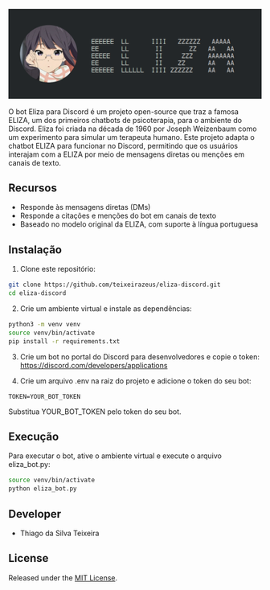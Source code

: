 ![banner](https://raw.githubusercontent.com/teixeirazeus/eliza-discord/master/readme_assets/banner.png)

O bot Eliza para Discord é um projeto open-source que traz a famosa ELIZA, um dos primeiros chatbots de psicoterapia, para o ambiente do Discord. Eliza foi criada na década de 1960 por Joseph Weizenbaum como um experimento para simular um terapeuta humano. Este projeto adapta o chatbot ELIZA para funcionar no Discord, permitindo que os usuários interajam com a ELIZA por meio de mensagens diretas ou menções em canais de texto.

## Recursos

- Responde às mensagens diretas (DMs)
- Responde a citações e menções do bot em canais de texto
- Baseado no modelo original da ELIZA, com suporte à língua portuguesa

## Instalação

1. Clone este repositório:

```bash
git clone https://github.com/teixeirazeus/eliza-discord.git
cd eliza-discord
```

2. Crie um ambiente virtual e instale as dependências:

```bash
python3 -m venv venv
source venv/bin/activate
pip install -r requirements.txt
```

3. Crie um bot no portal do Discord para desenvolvedores e copie o token: https://discord.com/developers/applications

4. Crie um arquivo .env na raiz do projeto e adicione o token do seu bot:

```
TOKEN=YOUR_BOT_TOKEN
```

Substitua YOUR_BOT_TOKEN pelo token do seu bot.

## Execução

Para executar o bot, ative o ambiente virtual e execute o arquivo eliza_bot.py:

```bash
source venv/bin/activate
python eliza_bot.py
```

## Developer

*   Thiago da Silva Teixeira

## License

Released under the [MIT License](http://opensource.org/licenses/MIT).